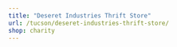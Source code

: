 ```yaml
---
title: "Deseret Industries Thrift Store"
url: /tucson/deseret-industries-thrift-store/
shop: charity
---
```

